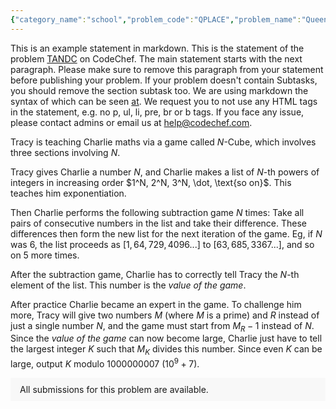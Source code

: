 ```yaml
---
{"category_name":"school","problem_code":"QPLACE","problem_name":"Queens Placement ","problemComponents":{"constraints":"- $1 \\leq T \\leq 100$\n- $3 \\leq N \\leq 100$\n- The sum of $N^2$ over all test cases does not exceed $10^5$\n","constraintsState":true,"subtasks":"- 30 points : $1 \\leq R \\leq 10000$\n- 70 points : $1 \\leq R \\leq 10^9$\n","subtasksState":false,"inputFormat":"- The first line of the input contains a single integer $T$ denoting the number of test cases. The description of $T$ test cases follows.\n- The first and only line of each test case contains a single integer $N$.","inputFormatState":true,"outputFormat":"For each test case, print $N$ lines. For each valid $i$, the $i$-th of these lines should contain a single string with length $N$ describing row $i$ of the chessboard; for each valid $j$, the $j$-th character of this string should be `\u0027Q\u0027` if there is a queen in the square $(i, j)$ or `\u0027.\u0027` if this square is empty. Please note you have to place exactly $N-2$ queens.\n","outputFormatState":true,"sampleTestCases":{"0":{"id":1,"input":"2\n3\n4\n","output":"...\n.Q.\n...\n...Q\n....\n.Q..\n....","explanation":"**Test Case $1$:** The Queen in the middle covers all squares on the board.\n\n**Test Case $2$:** The Queen at square $(1,4)$ covers all squares in the first row and the last column, while the other Queen covers all the other squares.","isDeleted":false}}},"video_editorial_url":"https://youtu.be/TP0j5qyeVv4","languages_supported":{"0":"CPP14","1":"C","2":"JAVA","3":"PYTH 3.6","4":"CPP17","5":"PYTH","6":"PYP3","7":"CS2","8":"ADA","9":"PYPY","10":"TEXT","11":"PAS fpc","12":"NODEJS","13":"RUBY","14":"PHP","15":"GO","16":"HASK","17":"TCL","18":"PERL","19":"SCALA","20":"LUA","21":"kotlin","22":"BASH","23":"JS","24":"LISP sbcl","25":"rust","26":"PAS gpc","27":"BF","28":"CLOJ","29":"R","30":"D","31":"CAML","32":"FORT","33":"ASM","34":"swift","35":"FS","36":"WSPC","37":"LISP clisp","38":"SQL","39":"SCM guile","40":"PERL6","41":"ERL","42":"CLPS","43":"ICK","44":"NICE","45":"PRLG","46":"ICON","47":"COB","48":"SCM chicken","49":"PIKE","50":"SCM qobi","51":"ST","52":"SQLQ","53":"NEM"},"max_timelimit":0.5,"source_sizelimit":50000,"problem_author":"utkarsh_adm","problem_tester":"","date_added":"27-10-2021","tags":{"0":"cakewalk","1":"snck1b21","2":"utkarsh_adm"},"problem_difficulty_level":"Unavailable","best_tag":"","editorial_url":"https://discuss.codechef.com/problems/QPLACE","time":{"view_start_date":1635694200,"submit_start_date":1635694200,"visible_start_date":1635694200,"end_date":1735669800},"is_direct_submittable":false,"problemDiscussURL":"https://discuss.codechef.com/search?q=QPLACE","is_proctored":false,"visitedContests":{},"layout":"problem"}
---
```

This is an example statement in markdown. This is the statement of the problem [TANDC](https://codechef.com/problems/TANDC) on CodeChef. The main statement starts with the next paragraph. Please make sure to remove this paragraph from your statement before publishing your problem. If your problem doesn't contain Subtasks, you should remove the section subtask too. We are using markdown the syntax of which can be seen [at](https://github.com/showdownjs/showdown/wiki/Showdown's-Markdown-syntax). We request you to not use any HTML tags in the statement, e.g. no p, ul, li, pre, br or b tags. If you face any issue, please contact admins or email us at help@codechef.com.

Tracy is teaching Charlie maths via a game called $N$-Cube, which involves three sections involving $N$.

Tracy gives Charlie a number $N$, and Charlie makes a list of $N$-th powers of integers in increasing order $1^N, 2^N, 3^N, \dot, \text{so on}$. This teaches him exponentiation.

Then Charlie performs the following subtraction game $N$ times: Take all pairs of consecutive numbers in the list and take their difference. These differences then form the new list for the next iteration of the game. Eg, if $N$ was 6, the list proceeds as $[1, 64, 729, 4096 ... ]$ to $[63, 685, 3367 ...]$, and so on $5$ more times.

After the subtraction game, Charlie has to correctly tell Tracy the $N$-th element of the list. This number is the *value of the game*.

After practice Charlie became an expert in the game. To challenge him more, Tracy will give two numbers $M$ (where $M$ is a prime) and $R$ instead of just a single number $N$, and the game must start from $M_R - 1$ instead of $N$. Since the *value of the game* can now become large, Charlie just have to tell the largest integer $K$ such that $M_K$ divides this number. Since even $K$ can be large, output $K$ modulo 1000000007 ($10^9 + 7$).

<aside style='background: #f8f8f8;padding: 10px 15px;'><div>All submissions for this problem are available.</div></aside>